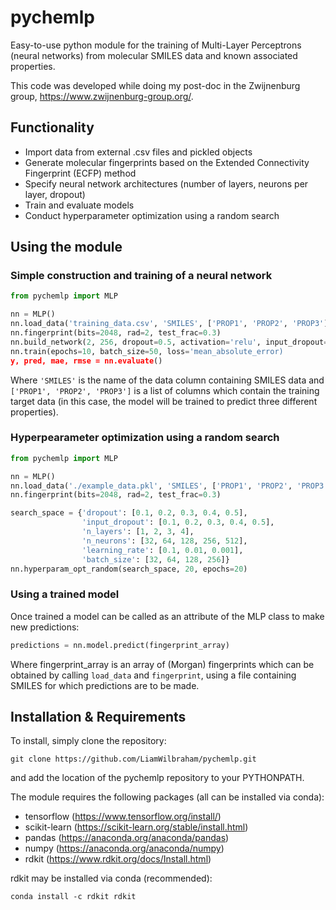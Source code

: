 # pychemlp
Easy-to-use python module for the training of Multi-Layer Perceptrons (neural networks) from molecular SMILES data and known associated properties.

This code was developed while doing my post-doc in the Zwijnenburg group, https://www.zwijnenburg-group.org/.

## Functionality

* Import data from external .csv files and pickled objects
* Generate molecular fingerprints based on the Extended Connectivity Fingerprint (ECFP) method
* Specify neural network architectures (number of layers, neurons per layer, dropout)
* Train and evaluate models
* Conduct hyperparameter optimization using a random search

## Using the module

### Simple construction and training of a neural network
```python
from pychemlp import MLP

nn = MLP()
nn.load_data('training_data.csv', 'SMILES', ['PROP1', 'PROP2', 'PROP3'])
nn.fingerprint(bits=2048, rad=2, test_frac=0.3)
nn.build_network(2, 256, dropout=0.5, activation='relu', input_dropout=0.5)
nn.train(epochs=10, batch_size=50, loss='mean_absolute_error)
y, pred, mae, rmse = nn.evaluate()
```
Where `'SMILES'` is the name of the data column containing SMILES data and `['PROP1', 'PROP2', 'PROP3']` is a list of columns which contain the training target data (in this case, the model will be trained to predict three different properties). 

### Hyperpearameter optimization using a random search
```python
from pychemlp import MLP

nn = MLP()
nn.load_data('./example_data.pkl', 'SMILES', ['PROP1', 'PROP2', 'PROP3'], from_pkl=True)
nn.fingerprint(bits=2048, rad=2, test_frac=0.3)

search_space = {'dropout': [0.1, 0.2, 0.3, 0.4, 0.5],
                'input_dropout': [0.1, 0.2, 0.3, 0.4, 0.5],
                'n_layers': [1, 2, 3, 4],
                'n_neurons': [32, 64, 128, 256, 512],
                'learning_rate': [0.1, 0.01, 0.001],
                'batch_size': [32, 64, 128, 256]}
nn.hyperparam_opt_random(search_space, 20, epochs=20)
```
### Using a trained model
Once trained a model can be called as an attribute of the MLP class to make new predictions:
```python
predictions = nn.model.predict(fingerprint_array)
```
Where fingerprint_array is an array of (Morgan) fingerprints which can be obtained by calling `load_data` and `fingerprint`, using a file containing SMILES for which predictions are to be made.

## Installation & Requirements

To install, simply clone the repository:
```
git clone https://github.com/LiamWilbraham/pychemlp.git
```
and add the location of the pychemlp repository to your PYTHONPATH.

The module requires the following packages (all can be installed via conda):

* tensorflow (https://www.tensorflow.org/install/)
* scikit-learn (https://scikit-learn.org/stable/install.html)
* pandas (https://anaconda.org/anaconda/pandas)
* numpy (https://anaconda.org/anaconda/numpy)
* rdkit (https://www.rdkit.org/docs/Install.html)

rdkit may be installed via conda (recommended):
```
conda install -c rdkit rdkit
```
